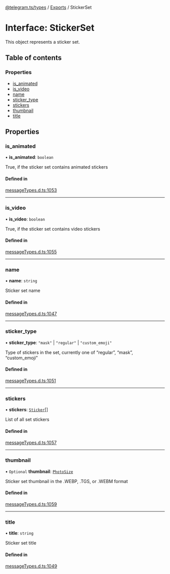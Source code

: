 [@telegram.ts/types](../README.md) / [Exports](../modules.md) / StickerSet

# Interface: StickerSet

This object represents a sticker set.

## Table of contents

### Properties

- [is\_animated](StickerSet.md#is_animated)
- [is\_video](StickerSet.md#is_video)
- [name](StickerSet.md#name)
- [sticker\_type](StickerSet.md#sticker_type)
- [stickers](StickerSet.md#stickers)
- [thumbnail](StickerSet.md#thumbnail)
- [title](StickerSet.md#title)

## Properties

### is\_animated

• **is\_animated**: `boolean`

True, if the sticker set contains animated stickers

#### Defined in

[messageTypes.d.ts:1053](https://github.com/telegramsjs/types/blob/d08200f/src/messageTypes.d.ts#L1053)

___

### is\_video

• **is\_video**: `boolean`

True, if the sticker set contains video stickers

#### Defined in

[messageTypes.d.ts:1055](https://github.com/telegramsjs/types/blob/d08200f/src/messageTypes.d.ts#L1055)

___

### name

• **name**: `string`

Sticker set name

#### Defined in

[messageTypes.d.ts:1047](https://github.com/telegramsjs/types/blob/d08200f/src/messageTypes.d.ts#L1047)

___

### sticker\_type

• **sticker\_type**: ``"mask"`` \| ``"regular"`` \| ``"custom_emoji"``

Type of stickers in the set, currently one of “regular”, “mask”, “custom_emoji”

#### Defined in

[messageTypes.d.ts:1051](https://github.com/telegramsjs/types/blob/d08200f/src/messageTypes.d.ts#L1051)

___

### stickers

• **stickers**: [`Sticker`](Sticker.md)[]

List of all set stickers

#### Defined in

[messageTypes.d.ts:1057](https://github.com/telegramsjs/types/blob/d08200f/src/messageTypes.d.ts#L1057)

___

### thumbnail

• `Optional` **thumbnail**: [`PhotoSize`](PhotoSize.md)

Sticker set thumbnail in the .WEBP, .TGS, or .WEBM format

#### Defined in

[messageTypes.d.ts:1059](https://github.com/telegramsjs/types/blob/d08200f/src/messageTypes.d.ts#L1059)

___

### title

• **title**: `string`

Sticker set title

#### Defined in

[messageTypes.d.ts:1049](https://github.com/telegramsjs/types/blob/d08200f/src/messageTypes.d.ts#L1049)
